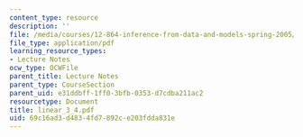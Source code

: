 ```yaml
---
content_type: resource
description: ''
file: /media/courses/12-864-inference-from-data-and-models-spring-2005/69c16ad3d4834fd7892ce203fdda831e_linear_3_4.pdf
file_type: application/pdf
learning_resource_types:
- Lecture Notes
ocw_type: OCWFile
parent_title: Lecture Notes
parent_type: CourseSection
parent_uid: e31ddbff-1ff0-3bfb-0353-d7cdba211ac2
resourcetype: Document
title: linear_3_4.pdf
uid: 69c16ad3-d483-4fd7-892c-e203fdda831e
---
```

